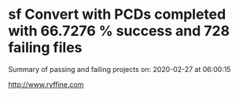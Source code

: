 # sf Convert with PCDs completed with 66.7276 % success and 728 failing files

Summary of passing and failing projects on: 2020-02-27 at 06:00:15

http://www.ryffine.com
